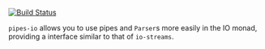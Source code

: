 [![Build Status](https://travis-ci.org/yinguanhao/pipes-io.svg?branch=master)](https://travis-ci.org/yinguanhao/pipes-io)

`pipes-io` allows you to use pipes and `Parser`s more easily in the IO
monad, providing a interface similar to that of `io-streams`.
